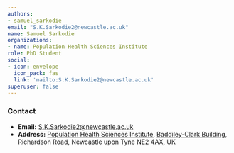 ```yaml
---
authors:
- samuel_sarkodie
email: "S.K.Sarkodie2@newcastle.ac.uk"
name: Samuel Sarkodie
organizations:
- name: Population Health Sciences Institute
role: PhD Student
social:
- icon: envelope
  icon_pack: fas
  link: 'mailto:S.K.Sarkodie2@newcastle.ac.uk'
superuser: false
---
```


### Contact

- __Email:__ [S.K.Sarkodie2@newcastle.ac.uk](mailto:S.K.Sarkodie2@newcastle.ac.uk)
- __Address:__ [Population Health Sciences Institute](https://www.ncl.ac.uk/medical-sciences/research/institutes/health-sciences/), [Baddiley-Clark Building](https://www.ncl.ac.uk/tour/academic/baddiley-clark/), Richardson Road, Newcastle upon Tyne NE2 4AX, UK
